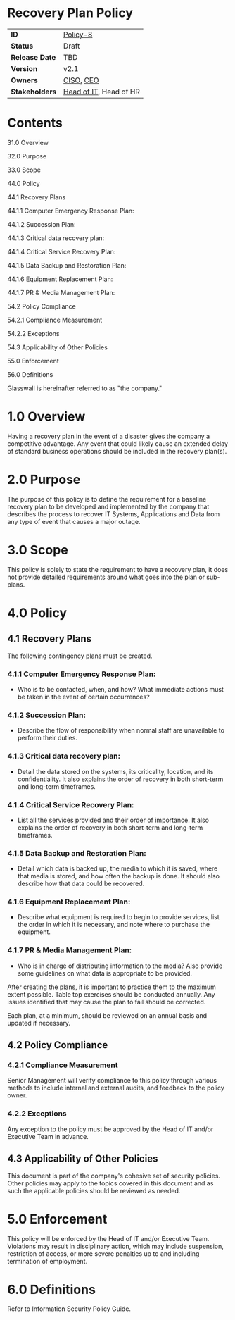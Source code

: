 # Recovery Plan Policy

|                  |            | 
|------------------|------------|
| **ID**           | [Policy-8](https://glasswall.atlassian.net/browse/POLICY-8) |
| **Status**       | Draft      |
| **Release Date** | TBD        |
| **Version**      | v2.1       |
| **Owners**       | [CISO](https://glasswall.atlassian.net/browse/ROLE-38), [CEO](https://glasswall.atlassian.net/browse/ROLE-37)       |
| **Stakeholders** | [Head of IT](https://glasswall.atlassian.net/browse/ROLE-43), Head of HR|

Contents 
========

31.0 Overview

32.0 Purpose

33.0 Scope

44.0 Policy

44.1 Recovery Plans

44.1.1 Computer Emergency Response Plan:

44.1.2 Succession Plan:

44.1.3 Critical data recovery plan:

44.1.4 Critical Service Recovery Plan:

44.1.5 Data Backup and Restoration Plan:

44.1.6 Equipment Replacement Plan:

44.1.7 PR & Media Management Plan:

54.2 Policy Compliance

54.2.1 Compliance Measurement

54.2.2 Exceptions

54.3 Applicability of Other Policies

55.0 Enforcement

56.0 Definitions

Glasswall is hereinafter referred to as \"the company.\"

1.0 Overview
============

Having a recovery plan in the event of a disaster gives the company a
competitive advantage. Any event that could likely cause an extended
delay of standard business operations should be included in the recovery
plan(s).

2.0 Purpose
===========

The purpose of this policy is to define the requirement for a baseline
recovery plan to be developed and implemented by the company that
describes the process to recover IT Systems, Applications and Data from
any type of event that causes a major outage.

3.0 Scope
=========

This policy is solely to state the requirement to have a recovery plan,
it does not provide detailed requirements around what goes into the plan
or sub-plans.

4.0 Policy
==========

4.1 Recovery Plans
------------------

The following contingency plans must be created.

### 4.1.1 Computer Emergency Response Plan:

-   Who is to be contacted, when, and how? What immediate actions must
    be taken in the event of certain occurrences?

### 4.1.2 Succession Plan: 

-   Describe the flow of responsibility when normal staff are
    unavailable to perform their duties.

### 4.1.3 Critical data recovery plan: 

-   Detail the data stored on the systems, its criticality, location,
    and its confidentiality. It also explains the order of recovery in
    both short-term and long-term timeframes.

### 4.1.4 Critical Service Recovery Plan: 

-   List all the services provided and their order of importance. It
    also explains the order of recovery in both short-term and long-term
    timeframes.

### 4.1.5 Data Backup and Restoration Plan: 

-   Detail which data is backed up, the media to which it is saved,
    where that media is stored, and how often the backup is done. It
    should also describe how that data could be recovered.

### 4.1.6 Equipment Replacement Plan: 

-   Describe what equipment is required to begin to provide services,
    list the order in which it is necessary, and note where to purchase
    the equipment.

### 4.1.7 PR & Media Management Plan: 

-   Who is in charge of distributing information to the media? Also
    provide some guidelines on what data is appropriate to be provided.

After creating the plans, it is important to practice them to the
maximum extent possible. Table top exercises should be conducted
annually. Any issues identified that may cause the plan to fail should
be corrected.

Each plan, at a minimum, should be reviewed on an annual basis and
updated if necessary.

4.2 Policy Compliance 
---------------------

### 4.2.1 Compliance Measurement

Senior Management will verify compliance to this policy through various
methods to include internal and external audits, and feedback to the
policy owner.

### 4.2.2 Exceptions

Any exception to the policy must be approved by the Head of IT and/or
Executive Team in advance.

4.3 Applicability of Other Policies
-----------------------------------

This document is part of the company\'s cohesive set of security
policies. Other policies may apply to the topics covered in this
document and as such the applicable policies should be reviewed as
needed.

5.0 Enforcement
===============

This policy will be enforced by the Head of IT and/or Executive Team.
Violations may result in disciplinary action, which may include
suspension, restriction of access, or more severe penalties up to and
including termination of employment.

6.0 Definitions
===============

Refer to Information Security Policy Guide.

